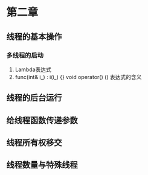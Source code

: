 # 第二章
## 线程的基本操作
### 多线程的启动
1. Lambda表达式
2.   func(int& i_) : i(i_) {}
  void operator() () 表达式的含义
## 线程的后台运行
## 给线程函数传递参数
## 线程所有权移交
## 线程数量与特殊线程
